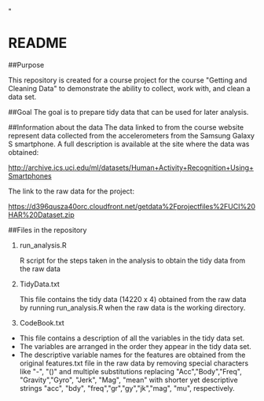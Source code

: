 "
# README

##Purpose

   This repository is created for a course project for the course "Getting and Cleaning Data"  to demonstrate the ability to collect, work with, and clean a data set. 

##Goal
   The goal is to prepare tidy data that can be used for later analysis. 

##Information about the data
   The data linked to from the course website represent data collected from the accelerometers from the Samsung Galaxy S smartphone. A full description is available at the site where the data was obtained: 

   http://archive.ics.uci.edu/ml/datasets/Human+Activity+Recognition+Using+Smartphones 

   The link to the raw data for the project: 

   https://d396qusza40orc.cloudfront.net/getdata%2Fprojectfiles%2FUCI%20HAR%20Dataset.zip 

##Files in the repository

1. run_analysis.R

   R script for the steps taken in the analysis to obtain the tidy data from the raw data

2. TidyData.txt

   This file contains the tidy data (14220 x 4)  obtained from the raw data by running run_analysis.R when the raw data is the working directory. 

3. CodeBook.txt

  * This file contains a description of all the variables in the tidy data set.
  * The variables are arranged in the order they appear in the tidy data set.   
  * The descriptive variable names for the features are obtained from the original features.txt file in the raw data by removing special characters like "-", "()" and multiple substitutions replacing "Acc","Body","Freq", "Gravity","Gyro", "Jerk", "Mag", "mean" with shorter yet descriptive strings "acc", "bdy", "freq","gr","gy","jk","mag", "mu", respectively.


  
